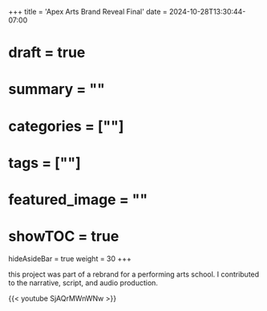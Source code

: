 +++
title = 'Apex Arts Brand Reveal Final'
date = 2024-10-28T13:30:44-07:00
# draft = true
# summary = ""
# categories = [""]
# tags = [""]
# featured_image = ""
# showTOC = true
hideAsideBar = true
weight = 30
+++

this project was part of a rebrand for a performing arts school. I contributed to the narrative, script, and audio production.

{{< youtube SjAQrMWnWNw >}}

<!--more-->
